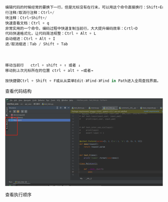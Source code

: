 ```python
编辑代码的时候经常的要换下一行，但是光标没有在行末，可以用这个命令直接换行：Shift+Enter
行注释/取消行注释：Ctrl+/
块注释：Ctrl+Shift+/ 
快速查看文档：Ctrl + q  
非常实用的一个命令，编码过程中快速复制当前行，大大提升编码效率：Crtl+D 
代码快速格式化，让代码简洁规整：Ctrl + Alt + L
自动缩进：Ctrl + Alt + I 
进/取消缩进：Tab / Shift + Tab



移动当前行	ctrl + shift + ↑ 或者 ↓
移动到上次光标所在的位置 ctrl + alt + ←或者→

按快捷键Ctrl + Shift + F或从从菜单Edit-》Find-》Find in Path进入全局查找界面。 一般這個快捷鍵位都被占用了，所以我们还是手动q
```





查看代码结构

![image-20210706032818891](image-20210706032818891.png)



查看执行顺序